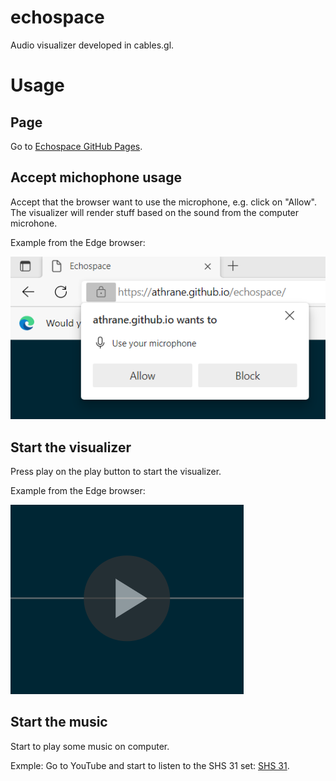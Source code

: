 # echospace

Audio visualizer developed in cables.gl.

# Usage

## Page 
Go to [Echospace GitHub Pages](https://athrane.github.io/echospace/).

## Accept michophone usage
Accept that the browser want to use the microphone, e.g. click on "Allow". 
The visualizer will render stuff based on the sound from the computer microhone.

Example from the Edge browser:

![Edge](/echospace-microphone.png)

## Start the visualizer
Press play on the play button to start the visualizer.

Example from the Edge browser:

![Edge](/echospace-play.png)

## Start the music
Start to play some music on computer.

Exmple: Go to YouTube and start to listen to the SHS 31 set: 
[SHS 31](https://www.youtube.com/watch?v=FE1sY4OY1D4&t=7537s).

